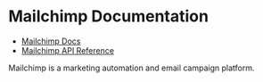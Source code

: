 # Mailchimp Documentation

- [Mailchimp Docs](https://mailchimp.com/developer/)
- [Mailchimp API Reference](https://mailchimp.com/developer/marketing/api/)

Mailchimp is a marketing automation and email campaign platform.
